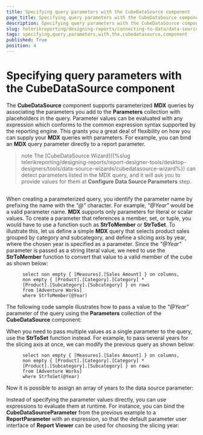 ```yaml
---
title: Specifying query parameters with the CubeDataSource component
page_title: Specifying query parameters with the CubeDataSource component | for Telerik Reporting Documentation
description: Specifying query parameters with the CubeDataSource component
slug: telerikreporting/designing-reports/connecting-to-data/data-source-components/cubedatasource-component/specifying-query-parameters-with-the-cubedatasource-component
tags: specifying,query,parameters,with,the,cubedatasource,component
published: True
position: 4
---
```


# Specifying query parameters with the CubeDataSource component



The __CubeDataSource__ component supports parameterized __MDX__
        queries by associating the parameters you add to the __Parameters__ collection with
        placeholders in the query. Parameter values can be evaluated with any expression which conforms to the
        common expression syntax supported by the reporting engine. This grants you a great deal of flexibility
        on how you can supply your __MDX__ queries with parameters. For example, you can
        bind an __MDX__ query parameter directly to a report parameter.
      

>note The [CubeDataSource Wizard]({%slug telerikreporting/designing-reports/report-designer-tools/desktop-designers/tools/data-source-wizards/cubedatasource-wizard%}) can detect parameters listed          in the MDX query, and it will ask you to provide values for them at  __Configure Data Source Parameters__  step.        


## 

When creating a parameterized query, you identify the parameter name by prefixing the name with the
          *"@"* character. For example, *"@Year"* would
          be a valid parameter name. __MDX__ supports only parameters for literal or scalar
          values. To create a parameter that references a member, set, or tuple, you would have to use a function
          such as __StrToMember__ or __StrToSet__. To illustrate this,
          let us define a simple __MDX__ query that selects product sales grouped by category
          and subcategory, and define a slicing axis by year, where the chosen year is specified as a parameter.
          Since the *"@Year"* parameter is passed as a string literal value, we need
          to use the __StrToMember__ function to convert that value to a valid member of
          the cube as shown below:
        

	
          select non empty { [Measures].[Sales Amount] } on columns,
          non empty { [Product].[Category].[Category] *
          [Product].[Subcategory].[Subcategory] } on rows
          from [Adventure Works]
          where StrToMember(@Year)
        



The following code sample illustrates how to pass a value to the *"@Year"*
          parameter of the query using the __Parameters__ collection of the __CubeDataSource__ component:
        

	



	



When you need to pass multiple values as a single parameter to the query, use the __StrToSet__ function instead. For example, to pass several years for the slicing axis at once, we can
          modify the previous query as shown below:
        

	
          select non empty { [Measures].[Sales Amount] } on columns,
          non empty { [Product].[Category].[Category] *
          [Product].[Subcategory].[Subcategory] } on rows
          from [Adventure Works]
          where StrToSet(@Year)
        



Now it is possible to assign an array of years to the data source parameter:
        

	



	



Instead of specifying the parameter values directly, you can use expressions to evaluate them at runtime.
          For instance, you can bind the __CubeDataSourceParameter__ from the previous example
          to a __ReportParameter__ with an expression, so that the default parameter user
          interface of __Report Viewer__ can be used for choosing the slicing year:
        

	



	


